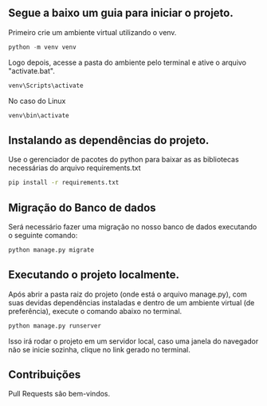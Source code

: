 ## Segue a baixo um guia para iniciar o projeto.

Primeiro crie um ambiente virtual utilizando o venv.
```python
python -m venv venv
```

Logo depois, acesse a pasta do ambiente pelo terminal e ative o arquivo "activate.bat".

```bash
venv\Scripts\activate
```

No caso do Linux
```bash
venv\bin\activate
```

## Instalando as dependências do projeto.

Use o gerenciador de pacotes do python para baixar as as bibliotecas necessárias do arquivo requirements.txt

```bash
pip install -r requirements.txt
```

## Migração do Banco de dados

Será necessário fazer uma migração no nosso banco de dados executando o seguinte comando:

```bash
python manage.py migrate
```

## Executando o projeto localmente.

Após abrir a pasta raiz do projeto (onde está o arquivo manage.py), com suas devidas dependências instaladas e dentro de um ambiente virtual (de preferência), execute o comando abaixo no terminal.

```bash
python manage.py runserver
```
Isso irá rodar o projeto em um servidor local, caso uma janela do navegador não se inicie sozinha, clique no link gerado no terminal.

## Contribuições

Pull Requests são bem-vindos.